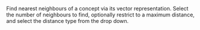 Find nearest neighbours of a concept via its vector representation.
Select the number of neighbours to find, optionally restrict to a maximum distance, and select the distance type from the drop down.
